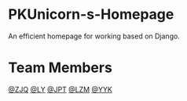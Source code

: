 # PKUnicorn-s-Homepage
An efficient homepage for working based on Django.

# Team Members
  [@ZJQ](https://github.com/UtenaTenjo371)  [@LY](https://github.com/PerfectBlue-ly)   [@JPT](https://github.com/brycejpt)   [@LZM](https://github.com/zhenmin26)   [@YYK](https://github.com/yyk776) 

